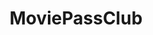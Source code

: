 ---
title: MoviePassClub
crosslinks:
- moviepass
- Austin
- tomorrow
- MoviepassHatesUs
- stocks
- EditingAndLayout
- 2rpwhvk
- FanTheories
---